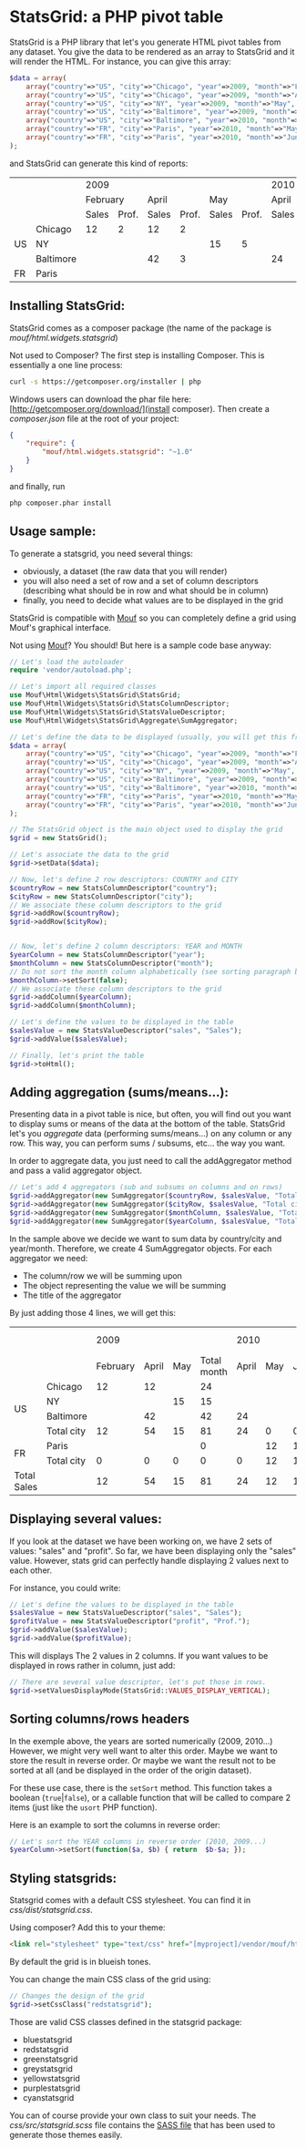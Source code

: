 StatsGrid: a PHP pivot table
============================

StatsGrid is a PHP library that let's you generate HTML pivot tables from any dataset.
You give the data to be rendered as an array to StatsGrid and it will render the HTML. For instance, you can
give this array:

```php
$data = array(
	array("country"=>"US", "city"=>"Chicago", "year"=>2009, "month"=>"February", "sales"=>12, "profit"=>2),	
	array("country"=>"US", "city"=>"Chicago", "year"=>2009, "month"=>"April", "sales"=>12, "profit"=>2),	
	array("country"=>"US", "city"=>"NY", "year"=>2009, "month"=>"May", "sales"=>15, "profit"=>5),
	array("country"=>"US", "city"=>"Baltimore", "year"=>2009, "month"=>"April", "sales"=>42, "profit"=>3),
	array("country"=>"US", "city"=>"Baltimore", "year"=>2010, "month"=>"April", "sales"=>24, "profit"=>4),
	array("country"=>"FR", "city"=>"Paris", "year"=>2010, "month"=>"May", "sales"=>12, "profit"=>2),
	array("country"=>"FR", "city"=>"Paris", "year"=>2010, "month"=>"June", "sales"=>12, "profit"=>2),	
);
```
	
and StatsGrid can generate this kind of reports:

<table class='bluestatsgrid'><tr>
<td></td><td></td><td colspan='6' class='header column0'>2009</td><td colspan='6' class='header column0'>2010</td>
</tr><tr>
<td></td><td></td><td colspan='2' class='header column1'>February</td><td colspan='2' class='header column1'>April</td><td colspan='2' class='header column1'>May</td><td colspan='2' class='header column1'>April</td><td colspan='2' class='header column1'>May</td><td colspan='2' class='header column1'>June</td>
</tr><tr>
<td></td><td></td><td class='header column2'>Sales</td><td class='header column2'>Prof.</td><td class='header column2'>Sales</td><td class='header column2'>Prof.</td><td class='header column2'>Sales</td><td class='header column2'>Prof.</td><td class='header column2'>Sales</td><td class='header column2'>Prof.</td><td class='header column2'>Sales</td><td class='header column2'>Prof.</td><td class='header column2'>Sales</td><td class='header column2'>Prof.</td>
</tr><tr>
<td rowspan='3' class='header row0'>US</td><td class='header row1'>Chicago</td><td class='value roweven columnodd'>12</td><td class='value rowodd columnodd'>2</td><td class='value roweven columnodd'>12</td><td class='value rowodd columnodd'>2</td><td class='value roweven columnodd'></td><td class='value rowodd columnodd'></td><td class='value roweven columnodd'></td><td class='value rowodd columnodd'></td><td class='value roweven columnodd'></td><td class='value rowodd columnodd'></td><td class='value roweven columnodd'></td><td class='value rowodd columnodd'></td>
</tr><tr>
<td class='header row1'>NY</td><td class='value roweven columneven'></td><td class='value rowodd columneven'></td><td class='value roweven columneven'></td><td class='value rowodd columneven'></td><td class='value roweven columneven'>15</td><td class='value rowodd columneven'>5</td><td class='value roweven columneven'></td><td class='value rowodd columneven'></td><td class='value roweven columneven'></td><td class='value rowodd columneven'></td><td class='value roweven columneven'></td><td class='value rowodd columneven'></td>
</tr><tr>
<td class='header row1'>Baltimore</td><td class='value roweven columnodd'></td><td class='value rowodd columnodd'></td><td class='value roweven columnodd'>42</td><td class='value rowodd columnodd'>3</td><td class='value roweven columnodd'></td><td class='value rowodd columnodd'></td><td class='value roweven columnodd'>24</td><td class='value rowodd columnodd'>4</td><td class='value roweven columnodd'></td><td class='value rowodd columnodd'></td><td class='value roweven columnodd'></td><td class='value rowodd columnodd'></td>
</tr><tr>
<td class='header row0'>FR</td><td class='header row1'>Paris</td><td class='value roweven columneven'></td><td class='value rowodd columneven'></td><td class='value roweven columneven'></td><td class='value rowodd columneven'></td><td class='value roweven columneven'></td><td class='value rowodd columneven'></td><td class='value roweven columneven'></td><td class='value rowodd columneven'></td><td class='value roweven columneven'>12</td><td class='value rowodd columneven'>2</td><td class='value roweven columneven'>12</td><td class='value rowodd columneven'>2</td>
</tr></table>

Installing StatsGrid:
---------------------

StatsGrid comes as a composer package (the name of the package is *mouf/html.widgets.statsgrid*)

Not used to Composer? The first step is installing Composer. 
This is essentially a one line process:

```bash
curl -s https://getcomposer.org/installer | php
```

Windows users can download the phar file here: [http://getcomposer.org/download/](install composer).
Then create a *composer.json* file at the root of your project:

```json
{
    "require": {
        "mouf/html.widgets.statsgrid": "~1.0"
    }
}
```

and finally, run

```bash
php composer.phar install
```


Usage sample:
-------------

To generate a statsgrid, you need several things:
- obviously, a dataset (the raw data that you will render)
- you will also need a set of row and a set of column descriptors (describing what should be in row and what should be in column)
- finally, you need to decide what values are to be displayed in the grid

StatsGrid is compatible with [Mouf](http://mouf-php.com) so you can completely define a grid using Mouf's graphical interface.

Not using [Mouf](http://mouf-php.com)? You should! But here is a sample code base anyway:

```php
// Let's load the autoloader
require 'vendor/autoload.php';

// Let's import all required classes
use Mouf\Html\Widgets\StatsGrid\StatsGrid;
use Mouf\Html\Widgets\StatsGrid\StatsColumnDescriptor;
use Mouf\Html\Widgets\StatsGrid\StatsValueDescriptor;
use Mouf\Html\Widgets\StatsGrid\Aggregate\SumAggregator;

// Let's define the data to be displayed (usually, you will get this from a database using GROUP BY statements)
$data = array(
	array("country"=>"US", "city"=>"Chicago", "year"=>2009, "month"=>"February", "sales"=>12, "profit"=>2),	
	array("country"=>"US", "city"=>"Chicago", "year"=>2009, "month"=>"April", "sales"=>12, "profit"=>2),	
	array("country"=>"US", "city"=>"NY", "year"=>2009, "month"=>"May", "sales"=>15, "profit"=>5),
	array("country"=>"US", "city"=>"Baltimore", "year"=>2009, "month"=>"April", "sales"=>42, "profit"=>3),
	array("country"=>"US", "city"=>"Baltimore", "year"=>2010, "month"=>"April", "sales"=>24, "profit"=>4),
	array("country"=>"FR", "city"=>"Paris", "year"=>2010, "month"=>"May", "sales"=>12, "profit"=>2),
	array("country"=>"FR", "city"=>"Paris", "year"=>2010, "month"=>"June", "sales"=>12, "profit"=>2),	
);

// The StatsGrid object is the main object used to display the grid
$grid = new StatsGrid();

// Let's associate the data to the grid
$grid->setData($data);

// Now, let's define 2 row descriptors: COUNTRY and CITY
$countryRow = new StatsColumnDescriptor("country");
$cityRow = new StatsColumnDescriptor("city");
// We associate these column descriptors to the grid
$grid->addRow($countryRow);
$grid->addRow($cityRow);


// Now, let's define 2 column descriptors: YEAR and MONTH
$yearColumn = new StatsColumnDescriptor("year");
$monthColumn = new StatsColumnDescriptor("month");
// Do not sort the month column alphabetically (see sorting paragraph below)
$monthColumn->setSort(false);
// We associate these column descriptors to the grid
$grid->addColumn($yearColumn);
$grid->addColumn($monthColumn);

// Let's define the values to be displayed in the table
$salesValue = new StatsValueDescriptor("sales", "Sales");
$grid->addValue($salesValue);

// Finally, let's print the table
$grid->toHtml();
```

Adding aggregation (sums/means...):
-----------------------------------

Presenting data in a pivot table is nice, but often, you will find out you want to display sums or means of the data at the bottom of the table.
StatsGrid let's you *aggregate* data (performing sums/means...) on any column or any row. This way, you can perform sums / subsums, etc... the way you want.

In order to aggregate data, you just need to call the addAggregator method and pass a valid aggregator object.

```php
// Let's add 4 aggregators (sub and subsums on columns and on rows)
$grid->addAggregator(new SumAggregator($countryRow, $salesValue, "Total Sales"));
$grid->addAggregator(new SumAggregator($cityRow, $salesValue, "Total city"));
$grid->addAggregator(new SumAggregator($monthColumn, $salesValue, "Total month"));
$grid->addAggregator(new SumAggregator($yearColumn, $salesValue, "Total year"));
```
 
In the sample above we decide we want to sum data by country/city and year/month.
Therefore, we create 4 SumAggregator objects.
For each aggregator we need:
- The column/row we will be summing upon
- The object representing the value we will be summing
- The title of the aggregator

By just adding those 4 lines, we will get this:

<table class='bluestatsgrid'><tr>
<td></td><td></td><td colspan='4' class='header column0'>2009</td><td colspan='4' class='header column0'>2010</td><td class='header column0'>Total year</td>
</tr><tr>
<td></td><td></td><td class='header column1'>February</td><td class='header column1'>April</td><td class='header column1'>May</td><td class='header column1'>Total month</td><td class='header column1'>April</td><td class='header column1'>May</td><td class='header column1'>June</td><td class='header column1'>Total month</td><td></td>
</tr><tr>
<td rowspan='4' class='header row0'>US</td><td class='header row1'>Chicago</td><td class='value roweven columneven'>12</td><td class='value rowodd columneven'>12</td><td class='value roweven columneven'></td><td class='aggregate1 value rowodd columneven'>24</td><td class='value roweven columneven'></td><td class='value rowodd columneven'></td><td class='value roweven columneven'></td><td class='aggregate1 value rowodd columneven'>0</td><td class='aggregate0 value roweven columneven'>24</td>
</tr><tr>
<td class='header row1'>NY</td><td class='value roweven columnodd'></td><td class='value rowodd columnodd'></td><td class='value roweven columnodd'>15</td><td class='aggregate1 value rowodd columnodd'>15</td><td class='value roweven columnodd'></td><td class='value rowodd columnodd'></td><td class='value roweven columnodd'></td><td class='aggregate1 value rowodd columnodd'>0</td><td class='aggregate0 value roweven columnodd'>15</td>
</tr><tr>
<td class='header row1'>Baltimore</td><td class='value roweven columneven'></td><td class='value rowodd columneven'>42</td><td class='value roweven columneven'></td><td class='aggregate1 value rowodd columneven'>42</td><td class='value roweven columneven'>24</td><td class='value rowodd columneven'></td><td class='value roweven columneven'></td><td class='aggregate1 value rowodd columneven'>24</td><td class='aggregate0 value roweven columneven'>66</td>
</tr><tr>
<td class='header row1'>Total city</td><td class='aggregate1 value roweven columnodd'>12</td><td class='aggregate1 value rowodd columnodd'>54</td><td class='aggregate1 value roweven columnodd'>15</td><td class='aggregate1 value rowodd columnodd'>81</td><td class='aggregate1 value roweven columnodd'>24</td><td class='aggregate1 value rowodd columnodd'>0</td><td class='aggregate1 value roweven columnodd'>0</td><td class='aggregate1 value rowodd columnodd'>24</td><td class='aggregate0 value roweven columnodd'>105</td>
</tr><tr>
<td rowspan='2' class='header row0'>FR</td><td class='header row1'>Paris</td><td class='value roweven columneven'></td><td class='value rowodd columneven'></td><td class='value roweven columneven'></td><td class='aggregate1 value rowodd columneven'>0</td><td class='value roweven columneven'></td><td class='value rowodd columneven'>12</td><td class='value roweven columneven'>12</td><td class='aggregate1 value rowodd columneven'>24</td><td class='aggregate0 value roweven columneven'>24</td>
</tr><tr>
<td class='header row1'>Total city</td><td class='aggregate1 value roweven columnodd'>0</td><td class='aggregate1 value rowodd columnodd'>0</td><td class='aggregate1 value roweven columnodd'>0</td><td class='aggregate1 value rowodd columnodd'>0</td><td class='aggregate1 value roweven columnodd'>0</td><td class='aggregate1 value rowodd columnodd'>12</td><td class='aggregate1 value roweven columnodd'>12</td><td class='aggregate1 value rowodd columnodd'>24</td><td class='aggregate0 value roweven columnodd'>24</td>
</tr><tr>
<td class='header row0'>Total Sales</td><td></td><td class='aggregate0 value roweven columneven'>12</td><td class='aggregate0 value rowodd columneven'>54</td><td class='aggregate0 value roweven columneven'>15</td><td class='aggregate1 value rowodd columneven'>81</td><td class='aggregate0 value roweven columneven'>24</td><td class='aggregate0 value rowodd columneven'>12</td><td class='aggregate0 value roweven columneven'>12</td><td class='aggregate1 value rowodd columneven'>48</td><td class='aggregate0 value roweven columneven'>129</td>
</tr></table>

Displaying several values:
--------------------------

If you look at the dataset we have been working on, we have 2 sets of values: "sales" and "profit".
So far, we have been displaying only the "sales" value. However, stats grid can perfectly handle displaying 2 values next to each other.

For instance, you could write:

```php
// Let's define the values to be displayed in the table
$salesValue = new StatsValueDescriptor("sales", "Sales");
$profitValue = new StatsValueDescriptor("profit", "Prof.");
$grid->addValue($salesValue);
$grid->addValue($profitValue);
```

This will displays The 2 values in 2 columns.
If you want values to be displayed in rows rather in column, just add:

```php
// There are several value descriptor, let's put those in rows.
$grid->setValuesDisplayMode(StatsGrid::VALUES_DISPLAY_VERTICAL);
```

Sorting columns/rows headers
----------------------------

In the exemple above, the years are sorted numerically (2009, 2010...)
However, we might very well want to alter this order. Maybe we want to store the result in reverse order.
Or maybe we want the result not to be sorted at all (and be displayed in the order of the origin dataset).

For these use case, there is the `setSort` method. This function takes a boolean (`true`|`false`), or
a callable function that will be called to compare 2 items (just like the `usort` PHP function).

Here is an example to sort the columns in reverse order:

```php
// Let's sort the YEAR columns in reverse order (2010, 2009...)
$yearColumn->setSort(function($a, $b) { return  $b-$a; });
```


Styling statsgrids:
-------------------

Statsgrid comes with a default CSS stylesheet.
You can find it in *css/dist/statsgrid.css*.

Using composer? Add this to your theme:

```html
<link rel="stylesheet" type="text/css" href="[myproject]/vendor/mouf/html.widgets.statsgrid/css/dist/statsgrid.css" />
```

By default the grid is in blueish tones.

You can change the main CSS class of the grid using:
```php
// Changes the design of the grid
$grid->setCssClass("redstatsgrid");
```

Those are valid CSS classes defined in the statsgrid package:
- bluestatsgrid
- redstatsgrid
- greenstatsgrid
- greystatsgrid
- yellowstatsgrid
- purplestatsgrid
- cyanstatsgrid

You can of course provide your own class to suit your needs.
The *css/src/statsgrid.scss* file contains the [SASS file](http://sass-lang.com/) that has been used to generate those themes easily.
